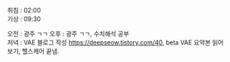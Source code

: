 취침 : 02:00  
기상 : 09:30  
  
오전 : 광주 ㄱㄱ
오후 : 광주 ㄱㄱ, 수치해석 공부  
저녁 : VAE 블로그 작성 https://deepseow.tistory.com/40, beta VAE 요약본 읽어보기, 헬스케어 끝냄.
